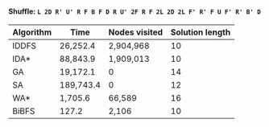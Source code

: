 #### Shuffle: `L 2D R' U' R F B F D R U' 2F R F 2L 2D 2L F' R' F U F' R' B' D`
| Algorithm | Time | Nodes visited | Solution length |
| ----- | ----- | ----- | ----- |
| IDDFS | 26,252.4 | 2,904,968 | 10 |
| IDA* | 88,843.9 | 1,909,013 | 10 |
| GA | 19,172.1 | 0 | 14 |
| SA | 189,743.4 | 0 | 12 |
| WA* | 1,705.6 | 66,589 | 16 |
| BiBFS | 127.2 | 2,106 | 10 |